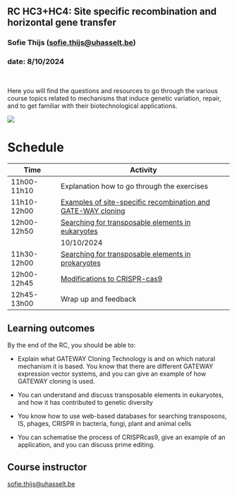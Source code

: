 ## RC HC3+HC4: Site specific recombination and horizontal gene transfer
### Sofie Thijs (sofie.thijs@uhasselt.be)
### date: 8/10/2024


&nbsp;
&nbsp;
&nbsp;


Here you will find the questions and resources to go through the various course topics related to mechanisms that induce genetic variation, repair, and to get familiar with their biotechnological applications.


![](http://www.australasianscience.com.au/sites/default/files/imagecache/article_main_image/DNA_evolution.jpg)</center>


# Schedule
| Time  | Activity |
| ------------- | ------------- |
| 11h00-11h10     | Explanation how to go through the exercises|
| 11h10-12h00   | [Examples of site-specific recombination and GATE-WAY cloning](https://github.com/Sofie8/Course-MOGEN/blob/main/PART1.md)|
| 12h00-12h50   | [Searching for transposable elements in eukaryotes](https://github.com/Sofie8/Course-MOGEN/blob/main/PART2.md)|
|               | 10/10/2024  |
| 11h30-12h00   | [Searching for transposable elements in prokaryotes](https://github.com/Sofie8/Course-MOGEN/blob/main/PART3.md)|
| 12h00-12h45   | [Modifications to CRISPR-cas9](https://github.com/Sofie8/Course-MOGEN/blob/main/PART4.md)|1
| 12h45-13h00   | Wrap up and feedback|

## Learning outcomes
By the end of the RC, you should be able to:  

- Explain what GATEWAY Cloning Technology is and on which natural mechanism it is based. You know that there are different GATEWAY expression vector systems, and you can give an example of how GATEWAY cloning is used.  

- You can understand and discuss transposable elements in eukaryotes, and how it has contributed to genetic diversity  

- You know how to use web-based databases for searching transposons, IS, phages, CRISPR in bacteria, fungi, plant and animal cells  

- You can schematise the process of CRISPRcas9, give an example of an application, and you can discuss prime editing.


## Course instructor
sofie.thijs@uhasselt.be
